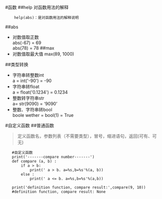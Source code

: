 #函数
##help
对函数用法的解释            
````angular2html
    help(abs)：是对函数用法的解释说明
````

##abs                      
-  对数值取正数               
    abs(-67) = 69           
    abs(78) = 78
##max
-  对数值取最大值
    max(89, 1000)

##类型转换
 - 字符串转整数int                
 a = int('-90') = -90         
 - 字符串转float                
 a = float('0.1234') = 0.1234            
 - 整数转字符串str                               
 a= str(9090)  = ‘9090’          
 - 整数、字符串转bool                  
 boole wether = bool(1) = True      
 
 #自定义函数
 ##普通函数             
 > 定义函数名，参数列表（不需要类型），冒号，缩进语句，返回(可有、可无)
    
 ````angular2html
    #自定义函数
    print('-------compare number-------')
    def compare (a, b) :
    	if a > b:
    		print(' a > b. a=%s,b=%s'%(a, b))
    	else :
    		print(' a <= b. a=%s,b=%s'%(a,b))
    
    print('definition function, compare result:',compare(9, 10))
    #definition function, compare result: None
````

##